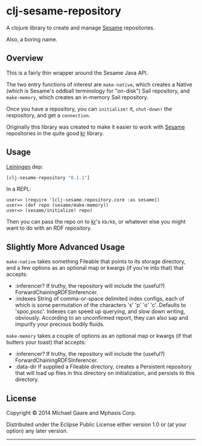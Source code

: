 # clj-sesame-repository

A clojure library to create and manage [Sesame] repositories.

Also, a boring name.

## Overview

This is a fairly thin wrapper around the Sesame Java API.

The two entry functions of interest are `make-native`, which creates a Native (which is Sesame's oddball terminology for "on-disk") Sail repository, and `make-memory`, which creates an in-memory Sail repository.

Once you have a repository, you can `initialize!` it, `shut-down!` the respository, and get a `connection`.

Originally this library was created to make it easier to work with [Sesame] repositories in the quite good [kr] library.

## Usage

[Leiningen] dep:

```clj
[clj-sesame-repository "0.1.1"]
```

In a REPL:

```clojure-repl
user=> (require '[clj-sesame.repository.core :as sesame])
user=> (def repo (sesame/make-memory))
user=> (sesame/initialize! repo)
```

Then you can pass the repo on to [kr]'s `kb/kb`, or whatever else you might want to do with an RDF repository.

## Slightly More Advanced Usage

`make-native` takes something Fileable that points to its storage directory, and a few options as an optional map or kwargs (if you're into that) that accepts:

* :inferencer?  If truthy, the repository will include the (useful?) ForwardChainingRDFSInferencer.
* :indexes      String of comma-or-space delimited index configs, each of which is some permutation of the characters 's' 'p' 'o' 'c'. Defaults to 'spoc,posc'. Indexes can speed up querying, and slow down writing, obviously. According to an unconfirmed report, they can also sap and impurify your precious bodily fluids.

`make-memory` takes a couple of options as an optional map or kwargs (if that butters your toast) that accepts:

* :inferencer?  If truthy, the repository will include the (useful?) ForwardChainingRDFSInferencer.
* :data-dir     If supplied a Fileable directory, creates a Persistent repository that will load up files in this directory on initialization, and persists to this directory.

## License

Copyright © 2014 Michael Gaare and Mphasis Corp.

Distributed under the Eclipse Public License either version 1.0 or (at
your option) any later version.


----

[Sesame]: http://www.openrdf.org/
[kr]: https://github.com/drlivingston/kr
[Leiningen]: http://leiningen.org/
